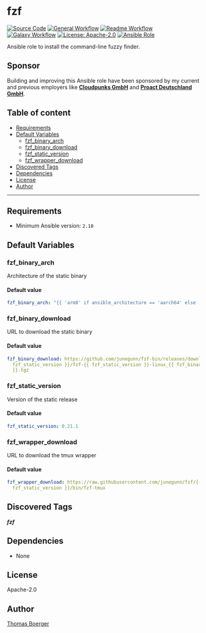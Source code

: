 # fzf

[![Source Code](https://img.shields.io/badge/github-source%20code-blue?logo=github&logoColor=white)](https://github.com/rolehippie/fzf)
[![General Workflow](https://github.com/rolehippie/fzf/actions/workflows/general.yml/badge.svg)](https://github.com/rolehippie/fzf/actions/workflows/general.yml)
[![Readme Workflow](https://github.com/rolehippie/fzf/actions/workflows/docs.yml/badge.svg)](https://github.com/rolehippie/fzf/actions/workflows/docs.yml)
[![Galaxy Workflow](https://github.com/rolehippie/fzf/actions/workflows/galaxy.yml/badge.svg)](https://github.com/rolehippie/fzf/actions/workflows/galaxy.yml)
[![License: Apache-2.0](https://img.shields.io/github/license/rolehippie/fzf)](https://github.com/rolehippie/fzf/blob/master/LICENSE)
[![Ansible Role](https://img.shields.io/badge/role-rolehippie.fzf-blue)](https://galaxy.ansible.com/rolehippie/fzf)

Ansible role to install the command-line fuzzy finder.

## Sponsor

Building and improving this Ansible role have been sponsored by my current and previous employers like **[Cloudpunks GmbH](https://cloudpunks.de)** and **[Proact Deutschland GmbH](https://www.proact.eu)**.

## Table of content

- [Requirements](#requirements)
- [Default Variables](#default-variables)
  - [fzf_binary_arch](#fzf_binary_arch)
  - [fzf_binary_download](#fzf_binary_download)
  - [fzf_static_version](#fzf_static_version)
  - [fzf_wrapper_download](#fzf_wrapper_download)
- [Discovered Tags](#discovered-tags)
- [Dependencies](#dependencies)
- [License](#license)
- [Author](#author)

---

## Requirements

- Minimum Ansible version: `2.10`

## Default Variables

### fzf_binary_arch

Architecture of the static binary

#### Default value

```YAML
fzf_binary_arch: "{{ 'arm8' if ansible_architecture == 'aarch64' else 'amd64' }}"
```

### fzf_binary_download

URL to download the static binary

#### Default value

```YAML
fzf_binary_download: https://github.com/junegunn/fzf-bin/releases/download/{{ 
  fzf_static_version }}/fzf-{{ fzf_static_version }}-linux_{{ fzf_binary_arch 
  }}.tgz
```

### fzf_static_version

Version of the static release

#### Default value

```YAML
fzf_static_version: 0.21.1
```

### fzf_wrapper_download

URL to download the tmux wrapper

#### Default value

```YAML
fzf_wrapper_download: https://raw.githubusercontent.com/junegunn/fzf/{{ 
  fzf_static_version }}/bin/fzf-tmux
```

## Discovered Tags

**_fzf_**

## Dependencies

- None

## License

Apache-2.0

## Author

[Thomas Boerger](https://github.com/tboerger)
